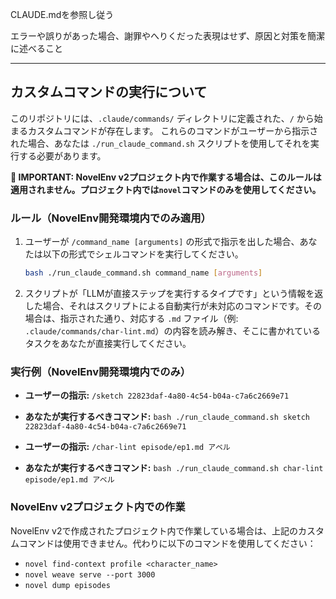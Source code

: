 CLAUDE.mdを参照し従う

エラーや誤りがあった場合、謝罪やへりくだった表現はせず、原因と対策を簡潔に述べること

---

## カスタムコマンドの実行について

このリポジトリには、`.claude/commands/` ディレクトリに定義された、`/` から始まるカスタムコマンドが存在します。
これらのコマンドがユーザーから指示された場合、あなたは `./run_claude_command.sh` スクリプトを使用してそれを実行する必要があります。

**🚨 IMPORTANT: NovelEnv v2プロジェクト内で作業する場合は、このルールは適用されません。プロジェクト内では`novel`コマンドのみを使用してください。**

### ルール（NovelEnv開発環境内でのみ適用）

1.  ユーザーが `/command_name [arguments]` の形式で指示を出した場合、あなたは以下の形式でシェルコマンドを実行してください。
    ```bash
    bash ./run_claude_command.sh command_name [arguments]
    ```

2.  スクリプトが「LLMが直接ステップを実行するタイプです」という情報を返した場合、それはスクリプトによる自動実行が未対応のコマンドです。その場合は、指示された通り、対応する `.md` ファイル（例: `.claude/commands/char-lint.md`）の内容を読み解き、そこに書かれているタスクをあなたが直接実行してください。

### 実行例（NovelEnv開発環境内でのみ）

- **ユーザーの指示:** `/sketch 22823daf-4a80-4c54-b04a-c7a6c2669e71`
- **あなたが実行するべきコマンド:** `bash ./run_claude_command.sh sketch 22823daf-4a80-4c54-b04a-c7a6c2669e71`

- **ユーザーの指示:** `/char-lint episode/ep1.md アベル`
- **あなたが実行するべきコマンド:** `bash ./run_claude_command.sh char-lint episode/ep1.md アベル`

### NovelEnv v2プロジェクト内での作業

NovelEnv v2で作成されたプロジェクト内で作業している場合は、上記のカスタムコマンドは使用できません。代わりに以下のコマンドを使用してください：

- `novel find-context profile <character_name>`
- `novel weave serve --port 3000`
- `novel dump episodes`

